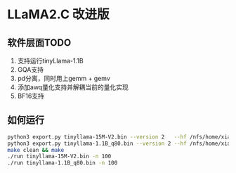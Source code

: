 # LLaMA2.C 改进版

## 软件层面TODO

1. 支持运行tinyLlama-1.1B
1. GQA支持
1. pd分离，同时用上gemm + gemv
1. 添加awq量化支持并解耦当前的量化实现
1. BF16支持


## 如何运行 

```bash
python3 export.py tinyllama-15M-V2.bin --version 2   --hf /nfs/home/xiaoxiao/models/hf_models/tinyllama-15M
python3 export.py tinyllama-1.1B_q80.bin --version 2 --hf /nfs/home/xiaoxiao/models/hf_models/TinyLlama-1.1B
make clean && make
./run tinyllama-15M-V2.bin -n 100
./run tinyllama-1.1B_q80.bin -n 100
```